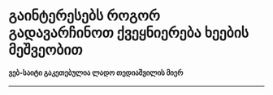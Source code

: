<!DOCTYPE html>
<html lang="en">
<head>
    <meta charset="UTF-8">
    <meta name="viewport" content="width=device-width, initial-scale=1.0">
    <title>გადავარჩინოთ ქვეყანა</title>
    <link rel="icon" type="image" href="https://static.vecteezy.com/system/resources/previews/008/132/083/non_2x/green-tree-cartoon-isolated-on-white-background-illustration-of-green-tree-cartoon-free-vector.jpg"
</head>
<body>
    <h1>გაინტერესებს როგორ გადავარჩინოთ ქვეყნიერება ხეების მეშვეობით</h1>
    <h4>ვებ-საიტი გაკეთებულია ლადო  თედიაშვილის მიერ</h4>
    <hr>
    <a href="file:///C:/Users/Mzia/OneDrive/Desktop/website/html.html"
    </a>
    <style>
        .button {
          background-color: blue;
          color: white;
          padding: 12px 20px;
          border-radius: 8px;
          text-decoration: none;
          display: inline-block;
        }

        .button:hover {
          background-color: lightblue;
        }
    </style>

<button class="button">გაიგე მეტი</button>
    <hr>
    <img src="https://img.marketer.ge/2019/10/Mulch-LR-708x466.jpg" width="1000">

</body>
</html>
